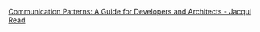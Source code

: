 [Communication Patterns: A Guide for Developers and Architects - Jacqui Read](https://www.amazon.com/Communication-Patterns-Guide-Developers-Architects/dp/1098140540)

